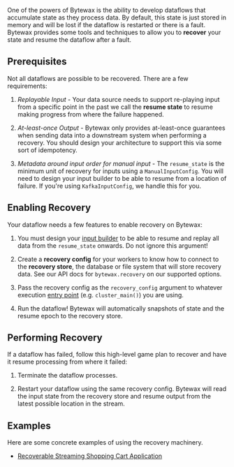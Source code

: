 One of the powers of Bytewax is the ability to develop dataflows that
accumulate state as they process data. By default, this state is just
stored in memory and will be lost if the dataflow is restarted or
there is a fault. Bytewax provides some tools and techniques to allow
you to **recover** your state and resume the dataflow after a fault.

## Prerequisites

Not all dataflows are possible to be recovered. There are a few
requirements:

1. _Replayable Input_ - Your data source needs to support re-playing
   input from a specific point in the past we call the **resume
   state** to resume making progress from where the failure happened.

2. _At-least-once Output_ - Bytewax only provides at-least-once
   guarantees when sending data into a downstream system when
   performing a recovery. You should design your architecture to
   support this via some sort of idempotency.

3. _Metadata around input order for manual input_ - The `resume_state`
   is the minimum unit of recovery for inputs using a `ManualInputConfig`.
   You will need to design your input builder to be able to resume from
   a location of failure. If you're using `KafkaInputConfig`, we handle
   this for you.

## Enabling Recovery

Your dataflow needs a few features to enable recovery on Bytewax:

1. You must design your [input
   builder](/docs/getting-started/ins_and_outs) to be able to resume
   and replay all data from the `resume_state` onwards. Do not
   ignore this argument!

2. Create a **recovery config** for your workers to know how to
   connect to the **recovery store**, the database or file system that
   will store recovery data. See our API docs for `bytewax.recovery`
   on our supported options.

3. Pass the recovery config as the `recovery_config` argument to
   whatever execution [entry point](/docs/getting-started/execution/)
   (e.g. `cluster_main()`) you are using.

4. Run the dataflow! Bytewax will automatically snapshots of state and
   the resume epoch to the recovery store.

## Performing Recovery

If a dataflow has failed, follow this high-level game plan to recover
and have it resume processing from where it failed:

1. Terminate the dataflow processes.

2. Restart your dataflow using the same recovery config. Bytewax will
   read the input state from the recovery store and resume output
   from the latest possible location in the stream.

## Examples

Here are some concrete examples of using the recovery machinery.

- [Recoverable Streaming Shopping Cart Application](/guides/recoverable-streaming-shopping-cart-application)
